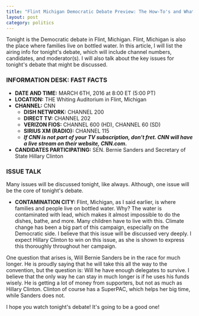 ```yaml
---
title: "Flint Michigan Democratic Debate Preview: The How-To's and What to Expect"
layout: post
category: politics
---
```


Tonight is the Democratic debate in Flint, Michigan. Flint, Michigan is also the place where families live on bottled water. In this article, I will list the airing info for tonight's debate, which will include channel numbers, candidates, and moderator(s). I will also talk about the key issues for tonight's debate that might be discussed.

### INFORMATION DESK: FAST FACTS

- **DATE AND TIME:** MARCH 6TH, 2016 at 8:00 ET (5:00 PT)
- **LOCATION:** THE Whiting Auditorium in Flint, Michigan
- **CHANNEL:** CNN
  - **DISH NETWORK:** CHANNEL 200
  - **DIRECT TV:** CHANNEL 202
  - **VERIZON FIOS:** CHANNEL 600 (HD),  CHANNEL 60 (SD)
  - **SIRIUS XM (RADIO):** CHANNEL 115
  - ***If CNN is not part of your TV subscription, don't fret. CNN will have a live stream on their website, CNN.com.***
- **CANDIDATES PARTICIPATING:** SEN. Bernie Sanders and Secretary of State Hillary Clinton

<!--more-->

### ISSUE TALK

Many issues will be discussed tonight, like always. Although, one issue will be the core of tonight's debate.

- **CONTAMINATION CITY:** Flint, Michigan, as I said earlier, is where families and people live on bottled water. Why? The water is contaminated with lead, which makes it almost impossible to do the dishes, bathe, and more. Many children have to live with this. Climate change has been a big part of this campaign, especially on the Democratic side. I believe that this issue will be discussed very deeply. I expect Hillary Clinton to win on this issue, as she is shown to express this thoroughly throughout her campaign.

One question that arises is, Will Bernie Sanders be in the race for much longer. He is proudly saying that he will take this all the way to the convention, but the question is: Will he have enough delegates to survive. I believe that the only way he can stay in much longer is if he uses his funds wisely. He is getting a lot of money from supporters, but not as much as Hillary Clinton. Clinton of course has a SuperPAC, which helps her big time, while Sanders does not.

I hope you watch tonight's debate! It's going to be a good one!
